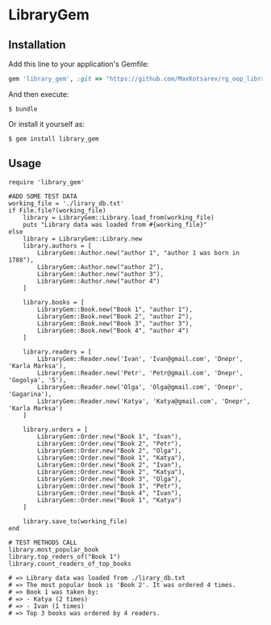 # LibraryGem

## Installation

Add this line to your application's Gemfile:

```ruby
gem 'library_gem', :git => "https://github.com/MaxKotsarev/rg_oop_library_gem.git"
```

And then execute:

    $ bundle

Or install it yourself as:

    $ gem install library_gem

## Usage
	require 'library_gem'

	#ADD SOME TEST DATA
	working_file = './lirary_db.txt'
	if File.file?(working_file) 
		library = LibraryGem::Library.load_from(working_file)
		puts "Library data was loaded from #{working_file}"
	else
		library = LibraryGem::Library.new 
		library.authors = [
			LibraryGem::Author.new("author 1", "author 1 was born in 1788"),
			LibraryGem::Author.new("author 2"),
			LibraryGem::Author.new("author 3"),
			LibraryGem::Author.new("author 4")
		]

		library.books = [
			LibraryGem::Book.new("Book 1", "author 1"),
			LibraryGem::Book.new("Book 2", "author 2"),
			LibraryGem::Book.new("Book 3", "author 3"),
			LibraryGem::Book.new("Book 4", "author 4")
		]

		library.readers = [
			LibraryGem::Reader.new('Ivan', 'Ivan@gmail.com', 'Dnepr', 'Karla Marksa'),
			LibraryGem::Reader.new('Petr', 'Petr@gmail.com', 'Dnepr', 'Gogolya', '5'),
			LibraryGem::Reader.new('Olga', 'Olga@gmail.com', 'Dnepr', 'Gagarina'),
			LibraryGem::Reader.new('Katya', 'Katya@gmail.com', 'Dnepr', 'Karla Marksa')
		]

		library.orders = [
			LibraryGem::Order.new("Book 1", "Ivan"),
			LibraryGem::Order.new("Book 2", "Petr"),
			LibraryGem::Order.new("Book 2", "Olga"),
			LibraryGem::Order.new("Book 1", "Katya"),
			LibraryGem::Order.new("Book 2", "Ivan"),
			LibraryGem::Order.new("Book 2", "Katya"),
			LibraryGem::Order.new("Book 3", "Olga"),
			LibraryGem::Order.new("Book 3", "Petr"),
			LibraryGem::Order.new("Book 4", "Ivan"),
			LibraryGem::Order.new("Book 1", "Katya")
		]

		library.save_to(working_file)
	end

	# TEST METHODS CALL
	library.most_popular_book
	library.top_reders_of("Book 1")
	library.count_readers_of_top_books

	# => Library data was loaded from ./lirary_db.txt
	# => The most popular book is 'Book 2'. It was ordered 4 times.
	# => Book 1 was taken by:
	# => - Katya (2 times)
	# => - Ivan (1 times)
	# => Top 3 books was ordered by 4 readers.

